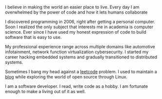 
I believe in making the world an easier place to live. Every day I am overwhelmed by the power of code and how it lets humans collaborate

I discovered programming in 2006, right after getting a personal computer. Soon I realized the only subject that interests me in academia is computer science. Ever since I have used my honest expression of code to build software that is easy to use.

My professional experience range across multiple domains like automotive infotainment, network function virtualization cybersecurity. I started my career hacking embedded systems and gradually transitioned to distributed systems.

Sometimes I bang my head against a [leetcode](https://leetcode.com/mba4cob/) problem. I used to maintain a [blog](https://linuxdrug.wordpress.com/) while exploring the world of open source through Linux.

I am a software developer. I read, write code as a hobby. I am fortunate enough to make a living out of it as well.